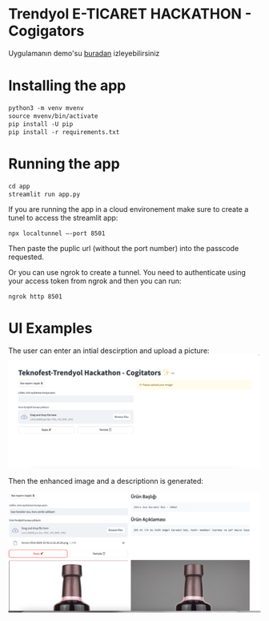 # Trendyol E-TICARET HACKATHON - Cogigators

Uygulamanın demo'su [buradan](https://drive.google.com/file/d/1I2gzIf9gCa604z16SxNQbF4njK_opq1A/view?usp=sharing) izleyebilirsiniz

# Installing the app
```
python3 -m venv mvenv
source mvenv/bin/activate
pip install -U pip
pip install -r requirements.txt
```

# Running the app
```
cd app
streamlit run app.py
```

If you are running the app in a cloud environement make sure to create a tunel to access the streamlit app:
```
npx localtunnel —-port 8501
```
Then paste the puplic url (without the port number) into the passcode requested.


Or you can use ngrok to create a tunnel. You need to authenticate using your access token from ngrok and then you can run:
```
ngrok http 8501
```


# UI Examples

The user can enter an intial descirption and upload a picture:
![input area](assets/input.png)

Then the enhanced image and a descriptionn is generated:

![output area](assets/output.png)